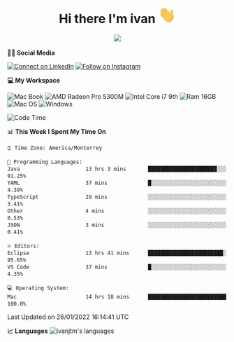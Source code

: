 <h1 align="center">Hi there I'm ivan <img src="https://raw.githubusercontent.com/ABSphreak/ABSphreak/master/gifs/Hi.gif" width="40px" /></h1>
<div align="center">
<img src="http://github-readme-streak-stats.herokuapp.com?user=ivanjtm&hide_border=true&background=00000000&border=FFFFFF00&sideNums=A8A8A8&sideLabels=A8A8A8&currStreakNum=FFC93C&dates=A8A8A8)](https://git.io/streak-stats"/>
</div>

**👦🏻 Social Media**

[![Connect on LinkedIn](https://img.shields.io/badge/LinkedIn-%230077B5.svg?&style=flat-square&logo=linkedin&logoColor=white)](https://www.linkedin.com/in/ivanjtm)
[![Follow on Instagram](https://img.shields.io/badge/Instagram-E4405F?style=flat-square&logo=instagram&logoColor=white)](https://www.instagram.com/ivanjtm)

**💻 My Workspace**

![Mac Book](https://img.shields.io/badge/Apple-MacBook_Pro_2019-999999?style=flat-square&logo=apple&logoColor=white)
![AMD Radeon Pro 5300M](https://img.shields.io/badge/AMD-Radeon_Pro_5300M-ED1C24?style=flat-square&logo=amd&logoColor=white)
![Intel Core i7 9th](https://img.shields.io/badge/Intel-Core_i7_9th-0071C5?style=flat-square&logo=intel&logoColor=white)
![Ram 16GB](https://img.shields.io/badge/RAM-16GB-230071C5?style=flat-square&logoColor=white)
![Mac OS](https://img.shields.io/badge/Mac%20OS-000000?style=flat-square&logo=apple&logoColor=white)
![Windows](https://img.shields.io/badge/Windows-0078D6?style=flat-square&logo=windows&logoColor=white)


<!--START_SECTION:waka-->
![Code Time](http://img.shields.io/badge/Code%20Time-569%20hrs%207%20mins-blue)

📊 **This Week I Spent My Time On** 

```text
⌚︎ Time Zone: America/Monterrey

💬 Programming Languages: 
Java                     13 hrs 3 mins       ██████████████████████░░░   91.25% 
YAML                     37 mins             █░░░░░░░░░░░░░░░░░░░░░░░░   4.39% 
TypeScript               29 mins             ░░░░░░░░░░░░░░░░░░░░░░░░░   3.41% 
Other                    4 mins              ░░░░░░░░░░░░░░░░░░░░░░░░░   0.53% 
JSON                     3 mins              ░░░░░░░░░░░░░░░░░░░░░░░░░   0.41%

🔥 Editors: 
Eclipse                  13 hrs 41 mins      ████████████████████████░   95.65% 
VS Code                  37 mins             █░░░░░░░░░░░░░░░░░░░░░░░░   4.35%

💻 Operating System: 
Mac                      14 hrs 18 mins      █████████████████████████   100.0%

```


 Last Updated on 26/01/2022 16:14:41 UTC
<!--END_SECTION:waka-->
**📈 Languages**
 ![ivanjtm's languages](https://wakatime.com/share/@ivanjtm/a32f83c6-d0c9-49a4-a5ae-d0440b950377.svg)
